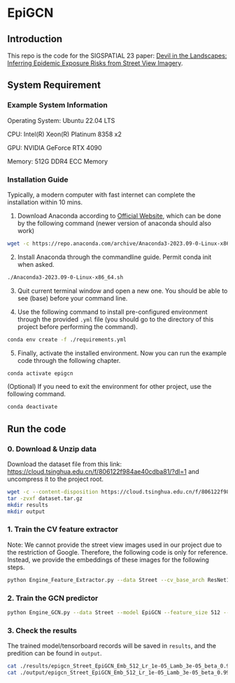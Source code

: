 # EpiGCN

## Introduction

This repo is the code for the SIGSPATIAL 23 paper: [Devil in the Landscapes: Inferring Epidemic Exposure Risks from Street View Imagery](https://doi.org/10.1145/3589132.3625596).


## System Requirement

### Example System Information
Operating System: Ubuntu 22.04 LTS

CPU: Intel(R) Xeon(R) Platinum 8358 x2

GPU: NVIDIA GeForce RTX 4090

Memory: 512G DDR4 ECC Memory



### Installation Guide
Typically, a modern computer with fast internet can complete the installation within 10 mins.

1. Download Anaconda according to [Official Website](https://www.anaconda.com/products/distribution), which can be done by the following command (newer version of anaconda should also work)
``` bash
wget -c https://repo.anaconda.com/archive/Anaconda3-2023.09-0-Linux-x86_64.sh
```
2. Install Anaconda through the commandline guide. Permit conda init when asked.
``` bash
./Anaconda3-2023.09-0-Linux-x86_64.sh
```
3. Quit current terminal window and open a new one. You should be able to see (base) before your command line. 

4. Use the following command to install pre-configured environment through the provided `.yml` file (you should go to the directory of this project before performing the command).
``` bash
conda env create -f ./requirements.yml
```

5. Finally, activate the installed environment. Now you can run the example code through the following chapter.
``` bash
conda activate epigcn
```

(Optional) If you need to exit the environment for other project, use the following command.

``` bash
conda deactivate 
```

## Run the code

### 0. Download & Unzip data
Download the dataset file from this link: https://cloud.tsinghua.edu.cn/f/806122f984ae40cdba81/?dl=1 and uncompress it to the project root.
``` bash
wget -c --content-disposition https://cloud.tsinghua.edu.cn/f/806122f984ae40cdba81/?dl=1 
tar -zvxf dataset.tar.gz
mkdir results
mkdir output
```


### 1. Train the CV feature extractor
Note: We cannot provide the street view images used in our project due to the restriction of Google. Therefore, the following code is only for reference. Instead, we provide the embeddings of these images for the following steps.

``` bash
python Engine_Feature_Extractor.py --data Street --cv_base_arch ResNet18 --embedding_size 512 --max_epoch 80 --early_stop 30 --init_learning_rate 3e-5 --lambda 3e-5
```

### 2. Train the GCN predictor
``` bash
python Engine_GCN.py --data Street --model EpiGCN --feature_size 512 --embedding_size 512 --max_epoch 200 --early_stop 20 --init_learning_rate 1e-5 --lambda 3e-5 --k 50 --scheduler
```

### 3. Check the results
The trained model/tensorboard records will be saved in ```results```, and the predition can be found in ```output```.
``` bash
cat ./results/epigcn_Street_EpiGCN_Emb_512_Lr_1e-05_Lamb_3e-05_beta_0.999_k_50_scheduler.csv
cat ./output/epigcn_Street_EpiGCN_Emb_512_Lr_1e-05_Lamb_3e-05_beta_0.999_k_50_scheduler_00_test_pred.csv | head -n 5
```